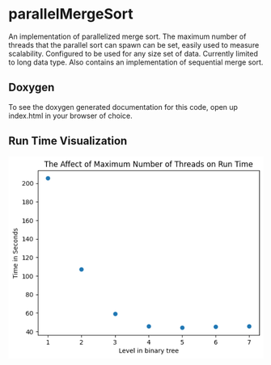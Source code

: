# parallelMergeSort

An implementation of parallelized merge sort. The maximum number of threads that the parallel sort can spawn can be set, easily used to measure scalability. Configured to be used for any size set of data. Currently limited to long data type. Also contains an implementation of sequential merge sort.

## Doxygen

To see the doxygen generated documentation for this code, open up index.html in your browser of choice.

## Run Time Visualization

![Alt text](./runTimeGraph.png?raw=true "run-time-visualization")
